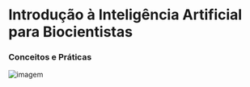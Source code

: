 # Introdução à Inteligência Artificial para Biocientistas
### Conceitos e Práticas

![imagem](https://i.sstatic.net/GbRqP.png?w=300)
